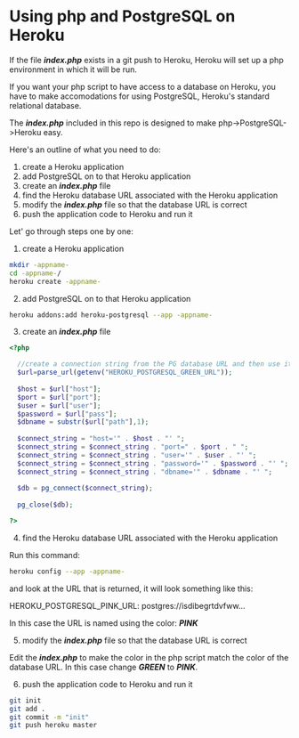 # Using php and PostgreSQL on Heroku

If the file <b><i>index.php</i></b> exists in a git push to Heroku, Heroku will set up a php environment in which it will be run.

If you want your php script to have access to a database on Heroku, you have to make accomodations for using PostgreSQL, Heroku's standard relational database.

The <b><i>index.php</i></b> included in this repo is designed to make php->PostgreSQL->Heroku easy.

Here's an outline of what you need to do:

1) create a Heroku application<br>
2) add PostgreSQL on to that Heroku application<br>
3) create an <b><i>index.php</i></b> file<br>
4) find the Heroku database URL associated with the Heroku application<br>
5) modify the <b><i>index.php</i></b> file so that the database URL is correct<br>
6) push the application code to Heroku and run it<br>

Let' go through steps one by one:

1) create a Heroku application
```bash
mkdir -appname-
cd -appname-/
heroku create -appname-

```

2) add PostgreSQL on to that Heroku application
```bash
heroku addons:add heroku-postgresql --app -appname-

```

3) create an <b><i>index.php</i></b> file
```php
<?php

  //create a connection string from the PG database URL and then use it to connect
  $url=parse_url(getenv("HEROKU_POSTGRESQL_GREEN_URL"));
  
  $host = $url["host"];
  $port = $url["port"];
  $user = $url["user"];
  $password = $url["pass"];
  $dbname = substr($url["path"],1);
  
  $connect_string = "host='" . $host . "' ";
  $connect_string = $connect_string . "port=" . $port . " ";
  $connect_string = $connect_string . "user='" . $user . "' ";
  $connect_string = $connect_string . "password='" . $password . "' ";
  $connect_string = $connect_string . "dbname='" . $dbname . "' ";
  
  $db = pg_connect($connect_string);
  
  pg_close($db);

?> 
```

4) find the Heroku database URL associated with the Heroku application

Run this command:
```bash
heroku config --app -appname-

```
and look at the URL that is returned, it will look something like this:

  HEROKU_POSTGRESQL_PINK_URL: postgres://isdibegrtdvfww...

In this case the URL is named using the color: <b><i>PINK</i></b>

5) modify the <b><i>index.php</i></b> file so that the database URL is correct

Edit the <b><i>index.php</i></b> to make the color in the php script match the color of the database URL.
In this case change <b><i>GREEN</i></b> to <b><i>PINK</i></b>.

6) push the application code to Heroku and run it
```bash
git init
git add .
git commit -m "init"
git push heroku master
```
